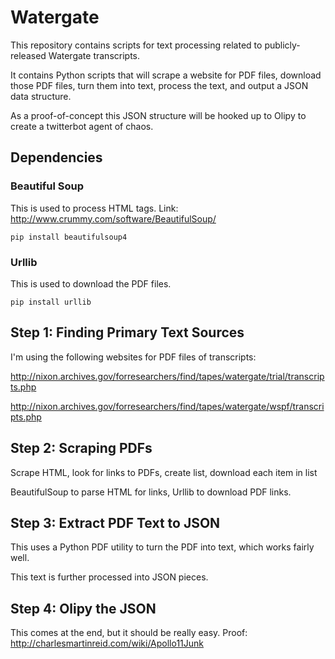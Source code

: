 # Watergate

This repository contains scripts for text processing related to publicly-released Watergate transcripts.

It contains Python scripts that will scrape a website for PDF files, download those PDF files, turn them
into text, process the text, and output a JSON data structure.

As a proof-of-concept this JSON structure will be hooked up to Olipy to create a twitterbot agent of chaos.

## Dependencies

### Beautiful Soup

This is used to process HTML tags. Link: http://www.crummy.com/software/BeautifulSoup/

```
pip install beautifulsoup4
```

### Urllib

This is used to download the PDF files.

```
pip install urllib
```

## Step 1: Finding Primary Text Sources

I'm using the following websites for PDF files of transcripts:

http://nixon.archives.gov/forresearchers/find/tapes/watergate/trial/transcripts.php

http://nixon.archives.gov/forresearchers/find/tapes/watergate/wspf/transcripts.php

## Step 2: Scraping PDFs

Scrape HTML, look for links to PDFs, create list, download each item in list

BeautifulSoup to parse HTML for links, Urllib to download PDF links.

## Step 3: Extract PDF Text to JSON

This uses a Python PDF utility to turn the PDF into text, which works fairly well.

This text is further processed into JSON pieces.

## Step 4: Olipy the JSON

This comes at the end, but it should be really easy. Proof: http://charlesmartinreid.com/wiki/Apollo11Junk

